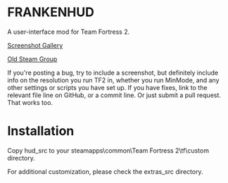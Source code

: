 FRANKENHUD
==========
A user-interface mod for Team Fortress 2.

[Screenshot Gallery](https://imgur.com/a/gqWvSVZ)

[Old Steam Group](http://steamcommunity.com/groups/frankenhud)

If you're posting a bug, try to include a screenshot, but definitely include info on the resolution you run TF2 in, whether you run MinMode, and any other settings or scripts you have set up. If you have fixes, link to the relevant file line on GitHub, or a commit line. Or just submit a pull request. That works too.

Installation
============
Copy hud_src to your steamapps\common\Team Fortress 2\tf\custom directory.

For additional customization, please check the extras_src directory.
